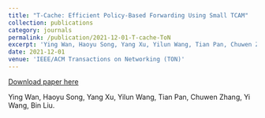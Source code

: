 ```yaml
---
title: "T-Cache: Efficient Policy-Based Forwarding Using Small TCAM"
collection: publications
category: journals
permalink: /publication/2021-12-01-T-cache-ToN
excerpt: 'Ying Wan, Haoyu Song, Yang Xu, Yilun Wang, Tian Pan, Chuwen Zhang, Yi Wang, Bin Liu.'
date: 2021-12-01
venue: 'IEEE/ACM Transactions on Networking (TON)'
---
```


<a href='http://wany16.github.io/files/T-cache_ToN.pdf'>Download paper here</a>

Ying Wan, Haoyu Song, Yang Xu, Yilun Wang, Tian Pan, Chuwen Zhang, Yi Wang, Bin Liu.
